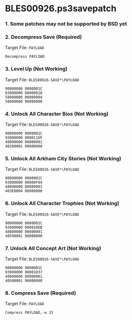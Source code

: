 # BLES00926.ps3savepatch

### 1.  Some patches may not be supported by BSD yet
### 2. Decompress Save (Required)

Target File: `PAYLOAD`

```
Decompress PAYLOAD
```

### 3. Level Up (Not Working)

Target File: `BLES00926-SAVE*\PAYLOAD`

```
90000000 0000001C
93000000 00000028
58000008 00000004
58000000 00000000
```

### 4. Unlock All Character Bios (Not Working)

Target File: `BLES00926-SAVE*\PAYLOAD`

```
90000000 0000001C
93000000 0000116F
48000000 00000001
40200001 00000000
```

### 5. Unlock All Arkham City Stories (Not Working)

Target File: `BLES00926-SAVE*\PAYLOAD`

```
90000000 0000001C
93000000 00000F89
4A000000 00000001
403E0004 00000000
```

### 6. Unlock All Character Trophies (Not Working)

Target File: `BLES00926-SAVE*\PAYLOAD`

```
90000000 0000001C
93000000 000010EB
48000000 00000001
40590001 00000000
```

### 7. Unlock All Concept Art (Not Working)

Target File: `BLES00926-SAVE*\PAYLOAD`

```
90000000 0000001C
93000000 00001037
48000000 00000001
40500001 00000000
```

### 8. Compress Save (Required)

Target File: `PAYLOAD`

```
Compress PAYLOAD,-w 15
```

